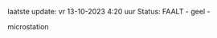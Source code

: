 laatste update: 
vr 13-10-2023  4:20   uur 
Status: FAALT - geel - 
<div class="service R">microstation</div>